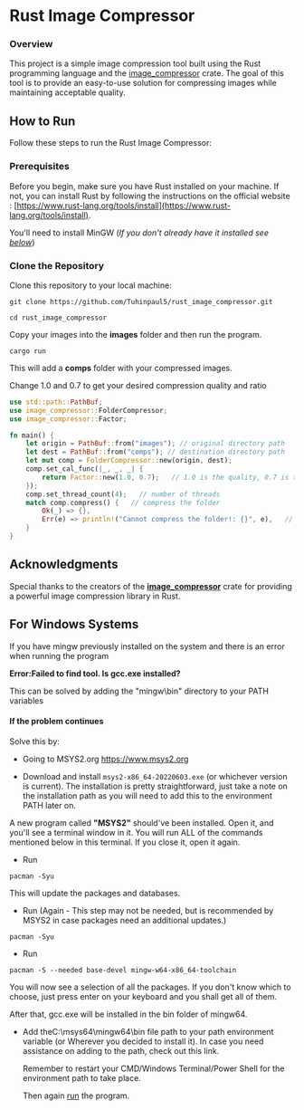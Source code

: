 # Rust Image Compressor

### Overview
This project is a simple image compression tool built using the Rust programming language and the [image_compressor] crate. The goal of this tool is to provide an easy-to-use solution for compressing images while maintaining acceptable quality.

## How to Run

Follow these steps to run the Rust Image Compressor:

### Prerequisites

Before you begin, make sure you have Rust installed on your machine. If not, you can install Rust by following the instructions on the official website : [https://www.rust-lang.org/tools/install](https://www.rust-lang.org/tools/install).


You'll need to install MinGW (*If you don't already have it installed see [below]*)

### Clone the Repository

Clone this repository to your local machine:
```
git clone https://github.com/Tuhinpaul5/rust_image_compressor.git
```
```
cd rust_image_compressor
```
Copy your images into the **images** folder and then run the program.

```
cargo run
```

This will add a **comps** folder with your compressed images.

Change 1.0 and 0.7 to get your desired compression quality and ratio

```rust
use std::path::PathBuf;
use image_compressor::FolderCompressor;
use image_compressor::Factor;

fn main() {
    let origin = PathBuf::from("images"); // original directory path
    let dest = PathBuf::from("comps"); // destination directory path
    let mut comp = FolderCompressor::new(origin, dest);
    comp.set_cal_func(|_, _, _| {   
        return Factor::new(1.0, 0.7);   // 1.0 is the quality, 0.7 is the size_ratio
    });
    comp.set_thread_count(4);   // number of threads
    match comp.compress() {   // compress the folder
        Ok(_) => {},    
        Err(e) => println!("Cannot compress the folder!: {}", e),   // if there is an error, print it
    }
}

```

## Acknowledgments
Special thanks to the creators of the **[image_compressor]** crate for providing a powerful image compression library in Rust.

## For Windows Systems
If you have mingw previously installed on the system and there is an error when running the program 

**Error:Failed to find tool. Is gcc.exe installed?**


This can be solved by adding the "mingw\bin" directory to your PATH variables

#### If the problem continues
Solve this by:

- Going to MSYS2.org https://www.msys2.org

- Download and install `msys2-x86_64-20220603.exe` (or whichever version is current). The installation is pretty straightforward, just take a note on the installation path as you will need to add this to the environment PATH later on.
  
A new program called **"MSYS2"** should've been installed. Open it, and you'll see a terminal window in it. You will run ALL of the commands mentioned below in this terminal. If you close it, open it again.

- Run
```
pacman -Syu
```
  This will update the packages and databases.

- Run (Again - This step may not be needed, but is recommended by MSYS2 in case packages need an additional updates.)
```
pacman -Syu
```
- Run
```
pacman -S --needed base-devel mingw-w64-x86_64-toolchain
```
  You will now see a selection of all the packages. If you don't know which to choose, just press enter on your keyboard and you shall get all of them.

  After that, gcc.exe will be installed in the bin folder of mingw64.

- Add theC:\msys64\mingw64\bin file path to your path environment variable (or Wherever you decided to install it).
  In case you need assistance on adding to the path, check out this link.

  Remember to restart your CMD/Windows Terminal/Power Shell for the environment path to take place.

  Then again [run] the program.

[image_compressor]: https://crates.io/crates/image_compressor
[run]:(#how-to-run)
[check out this link]: https://www.computerhope.com/issues/ch000549.htm
[mingw]: (#for-windows-systems)
[below]: (#for-windows-systems)
